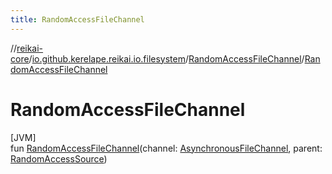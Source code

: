 ```yaml
---
title: RandomAccessFileChannel
---
```

//[reikai-core](../../../index.html)/[io.github.kerelape.reikai.io.filesystem](../index.html)/[RandomAccessFileChannel](index.html)/[RandomAccessFileChannel](-random-access-file-channel.html)



# RandomAccessFileChannel



[JVM]\
fun [RandomAccessFileChannel](-random-access-file-channel.html)(channel: [AsynchronousFileChannel](https://docs.oracle.com/javase/8/docs/api/java/nio/channels/AsynchronousFileChannel.html), parent: [RandomAccessSource](../../io.github.kerelape.reikai.io/-random-access-source/index.html))




